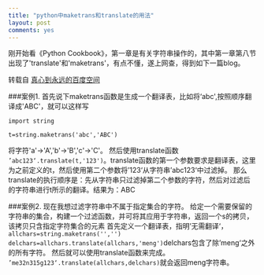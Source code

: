 ```yaml
---
title: "python中maketrans和translate的用法"
layout: post
comments: yes
---
```


刚开始看《Python Cookbook》，第一章是有关字符串操作的，其中第一章第八节出现了'translate'和'maketrans'，有点不懂，遂上网查，得到如下一篇blog。

转载自 [真心到永远的百度空间](http://hi.baidu.com/mengjingchao11/item/5e6c2afffe74491ecf9f323a)

###案例1.
首先说下maketrans函数是生成一个翻译表，比如将‘abc',按照顺序翻译成'ABC'，就可以这样写
 
`import string`

`t=string.maketrans('abc','ABC')`

将字符'a'->'A','b'->'B','c'->'C'。
然后使用translate函数
`’abc123‘.translate(t,'123')`。translate函数的第一个参数要求是翻译表，这里为之前定义的t，然后使用第二个参数将’123‘从字符串’abc123‘中过滤掉。
那么translate的执行顺序是：先从字符串只过滤掉第二个参数的字符，然后对过滤后的字符串进行t所示的翻译。结果为：ABC

###案例2.
现在我想过滤字符串中不属于指定集合的字符。
给定一个需要保留的字符串的集合，构建一个过滤函数，并可将其应用于字符串，返回一个s的拷贝，该拷贝只含指定字符集合的元素
首先定义一个翻译表，指明’无需翻译‘，`allchars=string.maketrans('','')`
  `delchars=allchars.translate(allchars,'meng')`delchars包含了除’meng‘之外的所有字符。
然后就可以使用translate函数来完成。
 `’me32n315g123‘.translate(allchars,delchars)`就会返回meng字符串。